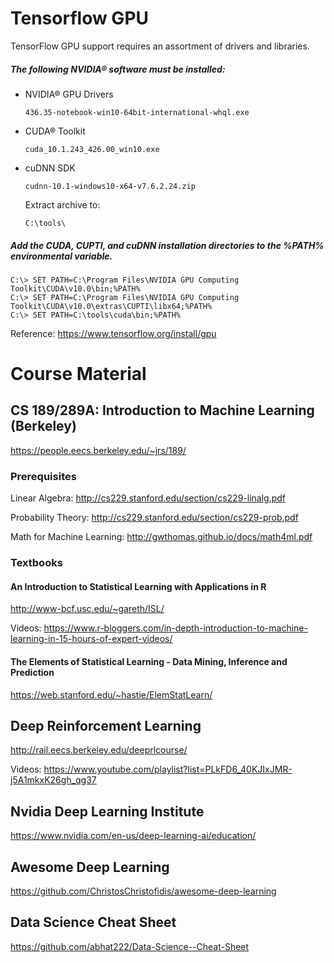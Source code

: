 # Tensorflow GPU

TensorFlow GPU support requires an assortment of drivers and libraries.

##### The following NVIDIA® software must be installed:
* NVIDIA® GPU Drivers
    ```
    436.35-notebook-win10-64bit-international-whql.exe
    ```
* CUDA® Toolkit
    ```
    cuda_10.1.243_426.00_win10.exe
    ```
* cuDNN SDK
    ```
    cudnn-10.1-windows10-x64-v7.6.2.24.zip
    ```
    Extract archive to:
    ```
    C:\tools\
    ```

##### Add the CUDA, CUPTI, and cuDNN installation directories to the %PATH% environmental variable.
```
C:\> SET PATH=C:\Program Files\NVIDIA GPU Computing Toolkit\CUDA\v10.0\bin;%PATH%
C:\> SET PATH=C:\Program Files\NVIDIA GPU Computing Toolkit\CUDA\v10.0\extras\CUPTI\libx64;%PATH%
C:\> SET PATH=C:\tools\cuda\bin;%PATH%
```

Reference: https://www.tensorflow.org/install/gpu

# Course Material

## CS 189/289A: Introduction to Machine Learning (Berkeley)
https://people.eecs.berkeley.edu/~jrs/189/

### Prerequisites

Linear Algebra: http://cs229.stanford.edu/section/cs229-linalg.pdf

Probability Theory: http://cs229.stanford.edu/section/cs229-prob.pdf

Math for Machine Learning: http://gwthomas.github.io/docs/math4ml.pdf

### Textbooks

#### An Introduction to Statistical Learning with Applications in R
http://www-bcf.usc.edu/~gareth/ISL/

Videos: https://www.r-bloggers.com/in-depth-introduction-to-machine-learning-in-15-hours-of-expert-videos/

#### The Elements of Statistical Learning - Data Mining, Inference and Prediction
https://web.stanford.edu/~hastie/ElemStatLearn/

## Deep Reinforcement Learning
http://rail.eecs.berkeley.edu/deeprlcourse/

Videos: https://www.youtube.com/playlist?list=PLkFD6_40KJIxJMR-j5A1mkxK26gh_qg37

## Nvidia Deep Learning Institute

https://www.nvidia.com/en-us/deep-learning-ai/education/

## Awesome Deep Learning

https://github.com/ChristosChristofidis/awesome-deep-learning

## Data Science Cheat Sheet

https://github.com/abhat222/Data-Science--Cheat-Sheet
